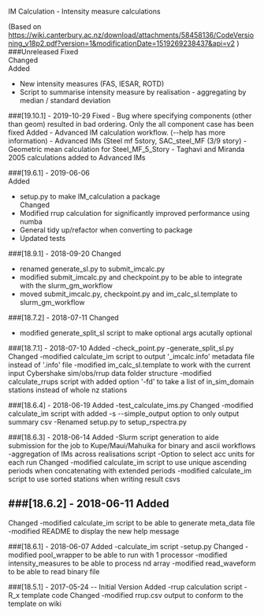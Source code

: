 IM Calculation - Intensity measure calculations

(Based on https://wiki.canterbury.ac.nz/download/attachments/58458136/CodeVersioning_v18p2.pdf?version=1&modificationDate=1519269238437&api=v2 )
###Unreleased
Fixed  
Changed  
Added  
- New intensity measures (FAS, IESAR, ROTD)
- Script to summarise intensity measure by realisation - aggregating by median / standard deviation


###[19.10.1] - 2019-10-29
Fixed
    - Bug where specifying components (other than geom) resulted in bad ordering. Only the all component case has been fixed
Added
    - Advanced IM calculation workflow. (--help has more information)
    - Advanced IMs (Steel mf 5story, SAC_steel_MF (3/9 story)
    - Geometric mean calculation for Steel_MF_5_Story
    - Taghavi and Miranda 2005 calculations added to Advanced IMs 

###[19.6.1] - 2019-06-06  
Added  
- setup.py to make IM_calculation a package  
Changed  
- Modified rrup calculation for significantly improved performance using numba  
- General tidy up/refactor when converting to package  
- Updated tests  

###[18.9.1] - 2018-09-20
Changed
- renamed generate_sl.py to submit_imcalc.py
- modified submit_imcalc.py and checkpoint.py to be able to integrate with the slurm_gm_workflow
- moved submit_imcalc.py, checkpoint.py and im_calc_sl.template to slurm_gm_workflow

###[18.7.2] - 2018-07-11
Changed
- modified generate_split_sl script to make optional args acutally optional

###[18.7.1] - 2018-07-10
Added
-check_point.py
-generate_split_sl.py
Changed
-modified calculate_im script to output '_imcalc.info' metadata file instead of '.info' file
-modified im_calc_sl.template to work with the current input Cybershake sim/obs/rrup data folder structure
-modified calculate_rrups script with added option '-fd' to take a list of in_sim_domain stations instead of whole nz stations 

###[18.6.4] - 2018-06-19
Added
-test_calculate_ims.py
Changed
-modified calculate_im script with added -s --simple_output option to only output summary csv
-Renamed setup.py to setup_rspectra.py

###[18.6.3] - 2018-06-14
Added
-Slurm script generation to aide submission for the job to Kupe/Maui/Mahuika for binary and ascii workflows
-aggregation of IMs across realisations script
-Option to select acc units for each run
Changed
-modified calculate_im script to use unique ascending periods when concatenating with extended periods
-modified calculate_im script to use sorted stations when writing result csvs

###[18.6.2] - 2018-06-11
Added
--
Changed
-modified calculate_im script to be able to generate meta_data file
-modified README to display the new help message

###[18.6.1] - 2018-06-07
Added
-calculate_im script
-setup.py
Changed
-modified pool_wrapper to be able to run with 1 processor
-modified intensity_measures to be able to process nd array
-modified read_waveform to be able to read binary file

###[18.5.1] - 2017-05-24 -- Initial Version
Added
-rrup calculation script
-R_x template code
Changed
-modified rrup.csv output to conform to the template on wiki



